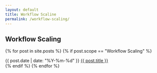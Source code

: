```yaml
---
layout: default
title: Workflow Scaline
permalink: /workflow-scaling/
---
```


## Workflow Scaling

{% for post in site.posts %}
  {% if post.scope == "Workflow Scaling" %}
<article class="post-list">
  <span class="text-monospace" style="font-size: var(--text-xs);">{{ post.date | date: "%Y-%m-%d" }}</span> <span class="post"><a href="{{ post.url }}">{{ post.title }}</a></span>
</article>
  {% endif %}
{% endfor %}
